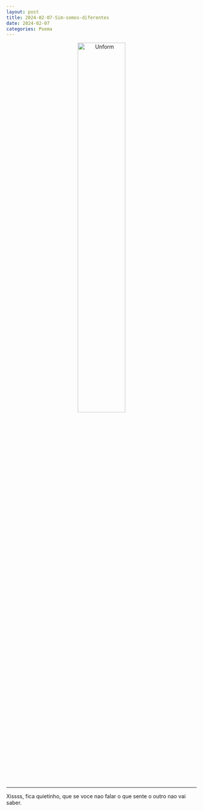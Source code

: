```yaml
---
layout: post
title: 2024-02-07-Sim-somos-diferentes
date: 2024-02-07
categories: Poema
---
```


<p align="center">
<img src="{{ site.baseurl }}/images/2024-02-07-Sim-somos-diferentes.webp" 
height="50%" width="50%" alt="Unform" />
</p>

---

Xissss, fica quietinho, que se voce nao falar o que sente o outro nao vai saber.

